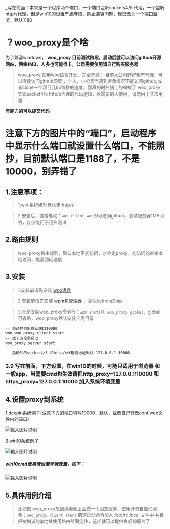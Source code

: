  _写在前面：本来是一个程序两个端口，一个端口监听sockets4/5 代理，一个监听http/s代理，但是win10的设置有点麻烦，防止兼容问题，现已改为一个端口监听，默认1188 

# ？woo_proxy是个啥
为了兼容windows，
**woo_proxy 目前测试阶段，启动后就可以访问github开源网站，网络1MB，人多也可能很卡，公司需要使用请自行购买服务器**
>woo_proxy 使用woo语言开发，完全开源；
>目前大公司还好都有代理，可以直接访问github网页；
>个人，小公司当遇到紧急情况不能访问github,或者clone一个项目几kb每秒的速度，那真的时热锅上的蚂蚁了
>woo_proxy实现socket4/5 http/s代理的代码逻辑，给需要的人使用，请勿用于非法用途

**有能力的可以提交代码**

# 注意下方的图片中的“端口”，启动程序中显示什么端口就设置什么端口，不能照抄，目前默认端口是1188了，不是10000，别弄错了

## 1.注意事项：
>1.win 系统级别默认走 http/s

>2.安装后，直接启动：`woo client.woo`即可访问github，测试服务器1MB网络，仅仅能用于用户测试

## 2.路由规则
>woo_proxy路由规则，默认本地不能访问，才会走proxy，能访问的直接本地访问，提高访问速度

## 3.安装
>1.安装前请先安装 [woo语言](https://www.kancloud.cn/oshine/passerbyab/2121071)

>2.安装前请先安装 [wpm包管理器](https://gitee.com/oshine/wpm) ，类似python的pip

>3.全局安装woo_proxy命令行：`wpm install woo_proxy global`，global可省略，woo_proxy默认安装全局目录

```woo|lua
-- 启动并监听默认端口10000
woo woo_proxy client start
-- 或下方全局启动
woo_proxy server start

-- 启动后的sockts4/5 和http/s代理端地址默认 127.0.0.1:10000
```

### 3.9 写在前面，下方设置，在win10的时候，可能只适用于浏览器 和一般app，当需要cmd也生效请把http_proxy=127.0.0.1:10000 和 https_proxy=127.0.0.1:10000 加入系统环境变量

## 4.设置proxy到系统
1.deepin系统例子(注意下方的端口填写10000，默认，或者自己修改conf.woo文件内的端口)

![输入图片说明](https://gitee.com/oshine/woo_proxy/raw/master/img/deepin-set-proxy.png "在这里输入图片标题")

2.win10系统例子

![输入图片说明](https://gitee.com/oshine/woo_proxy/raw/master/img/win10-set-proxy.png "在这里输入图片标题")

##### win10cmd使用请设置环境变量，如下：
![输入图片说明](https://gitee.com/oshine/woo_proxy/raw/master/img/win10-set-env.png "在这里输入图片标题")

## 5.具体用例介绍
>比如把 woo_proxy放到树梅派上面做一个固定服务，使用开机自启动服务：`woo_proxy client start`,把这启动命令加入 /etc/rc.local 文件中
>并且把树梅派的ip地址使用路由器固定住，这样就可以提供良好的服务了